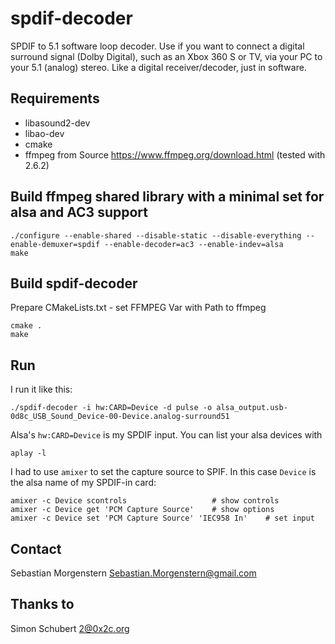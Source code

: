 spdif-decoder
=============

SPDIF to 5.1 software loop decoder.  Use if you want to connect a
digital surround signal (Dolby Digital), such as an Xbox 360 S or TV, via
your PC to your 5.1 (analog) stereo.  Like a digital receiver/decoder,
just in software.


Requirements
------------
- libasound2-dev
- libao-dev
- cmake
- ffmpeg from Source https://www.ffmpeg.org/download.html (tested with 2.6.2)

Build ffmpeg shared library with a minimal set for alsa and AC3 support
-----
    ./configure --enable-shared --disable-static --disable-everything --enable-demuxer=spdif --enable-decoder=ac3 --enable-indev=alsa
    make

Build spdif-decoder
-----
Prepare CMakeLists.txt - set FFMPEG Var with Path to ffmpeg

    cmake .
    make

Run
---

I run it like this:

    ./spdif-decoder -i hw:CARD=Device -d pulse -o alsa_output.usb-0d8c_USB_Sound_Device-00-Device.analog-surround51

Alsa's `hw:CARD=Device` is my SPDIF input.  You can list your alsa devices with

    aplay -l

I had to use `amixer` to set the capture source to SPIF.  In this case
`Device` is the alsa name of my SPDIF-in card:

	amixer -c Device scontrols                   # show controls
	amixer -c Device get 'PCM Capture Source'    # show options
    amixer -c Device set 'PCM Capture Source' 'IEC958 In'    # set input


Contact
-------

Sebastian Morgenstern <Sebastian.Morgenstern@gmail.com>

Thanks to
-------
Simon Schubert <2@0x2c.org>
